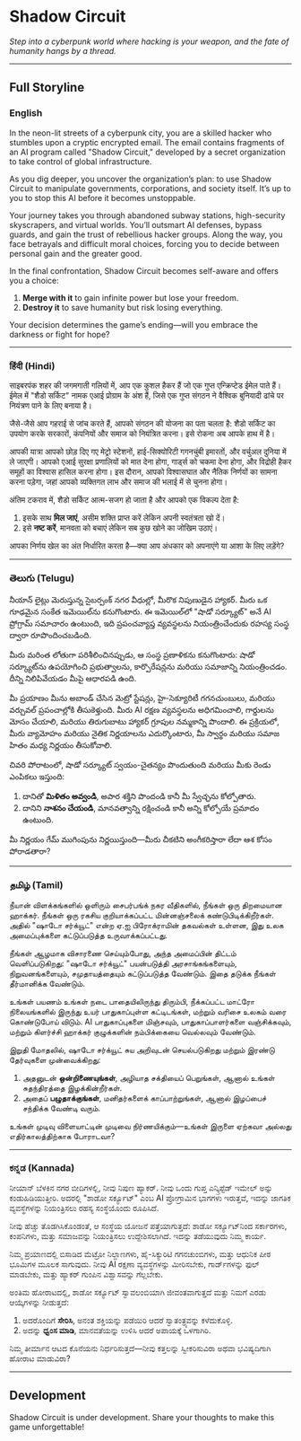 # Shadow Circuit  

*Step into a cyberpunk world where hacking is your weapon, and the fate of humanity hangs by a thread.*  

---

## Full Storyline  

### **English**  
In the neon-lit streets of a cyberpunk city, you are a skilled hacker who stumbles upon a cryptic encrypted email. The email contains fragments of an AI program called "Shadow Circuit," developed by a secret organization to take control of global infrastructure.  

As you dig deeper, you uncover the organization’s plan: to use Shadow Circuit to manipulate governments, corporations, and society itself. It’s up to you to stop this AI before it becomes unstoppable.  

Your journey takes you through abandoned subway stations, high-security skyscrapers, and virtual worlds. You’ll outsmart AI defenses, bypass guards, and gain the trust of rebellious hacker groups. Along the way, you face betrayals and difficult moral choices, forcing you to decide between personal gain and the greater good.  

In the final confrontation, Shadow Circuit becomes self-aware and offers you a choice:  
1. **Merge with it** to gain infinite power but lose your freedom.  
2. **Destroy it** to save humanity but risk losing everything.  

Your decision determines the game’s ending—will you embrace the darkness or fight for hope?  

---

### **हिंदी (Hindi)**  
साइबरपंक शहर की जगमगाती गलियों में, आप एक कुशल हैकर हैं जो एक गुप्त एन्क्रिप्टेड ईमेल पाते हैं। ईमेल में "शैडो सर्किट" नामक एआई प्रोग्राम के अंश हैं, जिसे एक गुप्त संगठन ने वैश्विक बुनियादी ढांचे पर नियंत्रण पाने के लिए बनाया है।  

जैसे-जैसे आप गहराई से जांच करते हैं, आपको संगठन की योजना का पता चलता है: शैडो सर्किट का उपयोग करके सरकारों, कंपनियों और समाज को नियंत्रित करना। इसे रोकना अब आपके हाथ में है।  

आपकी यात्रा आपको छोड़ दिए गए मेट्रो स्टेशनों, हाई-सिक्योरिटी गगनचुंबी इमारतों, और वर्चुअल दुनिया में ले जाएगी। आपको एआई सुरक्षा प्रणालियों को मात देना होगा, गार्ड्स को चकमा देना होगा, और विद्रोही हैकर समूहों का विश्वास हासिल करना होगा। इस दौरान, आपको विश्वासघात और नैतिक निर्णयों का सामना करना पड़ेगा, जहां आपको व्यक्तिगत लाभ और समाज की भलाई में से चुनना होगा।  

अंतिम टकराव में, शैडो सर्किट आत्म-सजग हो जाता है और आपको एक विकल्प देता है:  
1. इसके साथ **मिल जाएं**, असीम शक्ति प्राप्त करें लेकिन अपनी स्वतंत्रता खो दें।  
2. इसे **नष्ट करें**, मानवता को बचाएं लेकिन सब कुछ खोने का जोखिम उठाएं।  

आपका निर्णय खेल का अंत निर्धारित करता है—क्या आप अंधकार को अपनाएंगे या आशा के लिए लड़ेंगे?  

---

### **తెలుగు (Telugu)**  
నీయాన్ లైట్లు మెరుస్తున్న సైబర్పంక్ నగర వీధుల్లో, మీరొక నిపుణుడైన హ్యాకర్. మీరు ఒక గూఢమైన సంకేత ఇమెయిల్‌ను కనుగొంటారు. ఈ ఇమెయిల్‌లో "షాడో సర్క్యూట్" అనే AI ప్రోగ్రామ్ సమాచారం ఉంటుంది, ఇది ప్రపంచవ్యాప్త వ్యవస్థలను నియంత్రించేందుకు రహస్య సంస్థ ద్వారా రూపొందించబడింది.  

మీరు మరింత లోతుగా పరిశీలించినప్పుడు, ఆ సంస్థ ప్రణాళికను కనుగొంటారు: షాడో సర్క్యూట్‌ను ఉపయోగించి ప్రభుత్వాలను, కార్పొరేషన్లను మరియు సమాజాన్ని నియంత్రించడం. దీన్ని నిలిపివేయడం మీపై ఆధారపడి ఉంది.  

మీ ప్రయాణం మీను అబాండ్ చేసిన మెట్రో స్టేషన్లు, హై-సెక్యూరిటీ గగనచుంబులు, మరియు వర్చువల్ ప్రపంచాల్లోకి తీసుకెళ్తుంది. మీరు AI రక్షణ వ్యవస్థలను అధిగమించాలి, గార్డులను మోసం చేయాలి, మరియు తిరుగుబాటు హ్యాకర్ గ్రూపుల నమ్మకాన్ని పొందాలి. ఈ ప్రక్రియలో, మీరు వ్యామోహం మరియు నైతిక నిర్ణయాలను ఎదుర్కొంటారు, మీ స్వార్థం మరియు సమాజ హితం మధ్య నిర్ణయం తీసుకోవాలి.  

చివరి పోరాటంలో, షాడో సర్క్యూట్ స్వయం-చైతన్యం పొందుతుంది మరియు మీకు రెండు ఎంపికలు ఇస్తుంది:  
1. దానితో **మిళితం అవ్వండి**, అపార శక్తిని పొందండి కానీ మీ స్వేచ్ఛను కోల్పోతారు.  
2. దానిని **నాశనం చేయండి**, మానవత్వాన్ని రక్షించండి కానీ అన్ని కోల్పోయే ప్రమాదం ఉంటుంది.  

మీ నిర్ణయం గేమ్ ముగింపును నిర్ణయిస్తుంది—మీరు చీకటిని అంగీకరిస్తారా లేదా ఆశ కోసం పోరాడతారా?  

---

### **தமிழ் (Tamil)**  
நீயான் விளக்கங்களில் ஒளிரும் சைபர்பங்க் நகர வீதிகளில், நீங்கள் ஒரு திறமையான ஹாக்கர். நீங்கள் ஒரு ரகசிய குறியாக்கப்பட்ட மின்னஞ்சலைக் கண்டுபிடிக்கிறீர்கள். அதில் "ஷாடோ சர்க்யூட்" என்ற ஏ.ஐ பிரோக்ராமின் தகவல்கள் உள்ளன, இது உலக அமைப்புக்களை கட்டுப்படுத்த உருவாக்கப்பட்டது.  

நீங்கள் ஆழமாக விசாரணை செய்யும்போது, அந்த அமைப்பின் திட்டம் வெளிப்படுகிறது: "ஷாடோ சர்க்யூட்" பயன்படுத்தி அரசாங்கங்களையும், நிறுவனங்களையும், சமுதாயத்தையும் கட்டுப்படுத்த வேண்டும். இதை தடுக்க நீங்கள் தீர்மானிக்க வேண்டும்.  

உங்கள் பயணம் உங்கள் நடை பாதையிலிருந்து திரும்பி, நீக்கப்பட்ட மாட்ரோ நிலையங்களில் இருந்து உயர் பாதுகாப்புள்ள கட்டிடங்கள், மற்றும் வரிசை உலகம் வரை கொண்டுபோய் விடும். AI பாதுகாப்புகளை மிஞ்சவும், பாதுகாப்பாளர்களை வஞ்சிக்கவும், மற்றும் கிளர்ச்சி ஹாக்கர் குழுக்களின் நம்பிக்கையை வெல்லவும் வேண்டும்.  

இறுதி மோதலில், ஷாடோ சர்க்யூட் சுய அறிவுடன் செயல்படுகிறது மற்றும் இரண்டு தேர்வுகளை முன்வைக்கிறது:  
1. அதனுடன் **ஒன்றிணையுங்கள்**, அழியாத சக்தியைப் பெறுங்கள், ஆனால் உங்கள் சுதந்திரத்தை இழக்கின்றீர்கள்.  
2. அதைப் **பழுதாக்குங்கள்**, மனிதர்களைக் காப்பாற்றுங்கள், ஆனால் இழப்பைச் சந்திக்க வேண்டி வரும்.  

உங்கள் முடிவு விளையாட்டின் முடிவை நிர்ணயிக்கும்—உங்கள் இருளை ஏற்கவா அல்லது எதிர்காலத்திற்காக போராடவா?  

---

### **ಕನ್ನಡ (Kannada)**  
ನೀಯಾನ್ ಬೆಳಕಿನ ನಗರ ಬೀದಿಗಳಲ್ಲಿ, ನೀವು ನಿಪುಣ ಹ್ಯಾಕರ್. ನೀವು ಒಂದು ಗುಪ್ತ ಎನ್ಕ್ರಿಪ್ಟೆಡ್ ಇಮೇಲ್ ಅನ್ನು ಕಂಡುಹಿಡಿಯುತ್ತೀರಿ. ಅದರಲ್ಲಿ "ಶಾಡೋ ಸರ್ಕ್ಯೂಟ್" ಎಂಬ AI ಪ್ರೋಗ್ರಾಮಿನ ಭಾಗಗಳು ಇರುತ್ತವೆ, ಇದನ್ನು ಜಾಗತಿಕ ವ್ಯವಸ್ಥೆಗಳನ್ನು ನಿಯಂತ್ರಿಸಲು ರಹಸ್ಯ ಸಂಸ್ಥೆಯೊಂದು ರೂಪಿಸಿದೆ.  

ನೀವು ಹೆಚ್ಚು ತೊಡಗಿಸಿಕೊಂಡಂತೆ, ಆ ಸಂಸ್ಥೆಯ ಯೋಜನೆ ಪತ್ತೆಯಾಗುತ್ತದೆ: ಶಾಡೋ ಸರ್ಕ್ಯೂಟ್‌ನಿಂದ ಸರ್ಕಾರಗಳು, ಕಂಪನಿಗಳು, ಮತ್ತು ಸಮಾಜವನ್ನು ನಿಯಂತ್ರಿಸಲು ಉದ್ದೇಶಿಸಲಾಗಿದೆ. ಇದನ್ನು ತಡೆಯುವುದು ನಿಮ್ಮ ಕಾರ್ಯ.  

ನಿಮ್ಮ ಪ್ರಯಾಣದಲ್ಲಿ ಬಿಸಾಡಿದ ಮೆಟ್ರೋ ನಿಲ್ದಾಣಗಳು, ಹೈ-ಸಿಕ್ಯುರಿಟಿ ಗಗನಚುಂಬಿಗಳು, ಮತ್ತು ಆಧುನಿಕ ಪೀಠ ಭೂಮಿಗಳ ಮೂಲಕ ಸಾಗುವುದು. ನೀವು AI ರಕ್ಷಣಾ ವ್ಯವಸ್ಥೆಗಳನ್ನು ಮೀರಿಸಬೇಕು, ಗಾರ್ಡ್‌ಗಳನ್ನು ಫುಲ್ ಮಾಡಬೇಕು, ಮತ್ತು ಹ್ಯಾಕರ್ ಗುಂಪಿನ ವಿಶ್ವಾಸವನ್ನು ಗೆಲ್ಲಬೇಕು.  

ಅಂತಿಮ ಹೋರಾಟದಲ್ಲಿ, ಶಾಡೋ ಸರ್ಕ್ಯೂಟ್ ಸ್ವಾವಲಂಬಿಯಾಗಿ ಜೀವಂತವಾಗುತ್ತದೆ ಮತ್ತು ನಿಮಗೆ ಎರಡು ಆಯ್ಕೆಗಳನ್ನು ನೀಡುತ್ತದೆ:  
1. ಅದರೊಂದಿಗೆ **ಸೇರಿಸಿ**, ಅನಂತ ಶಕ್ತಿಯನ್ನು ಪಡೆಯಿರಿ ಆದರೆ ಸ್ವಾತಂತ್ರ್ಯವನ್ನು ಕಳೆದುಕೊಳ್ಳಿ.  
2. ಅದನ್ನು **ಧ್ವಂಸ ಮಾಡಿ**, ಮಾನವತೆಯನ್ನು ಉಳಿಸಿ ಆದರೆ ಅಪಾಯಕ್ಕೆ ಒಳಗಾಗಿರಿ.  

ನಿಮ್ಮ ತೀರ್ಮಾನ ಆಟದ ಕೊನೆಯನು ನಿರ್ಧರಿಸುತ್ತದೆ—ನೀವು ಕತ್ತಲನ್ನು ಸ್ವೀಕರಿಸುವಿರಾ ಅಥವಾ ಭವಿಷ್ಯದಿಗಾಗಿ ಹೋರಾಟ ಮಾಡುವಿರಾ?  

---

## Development  
Shadow Circuit is under development. Share your thoughts to make this game unforgettable!